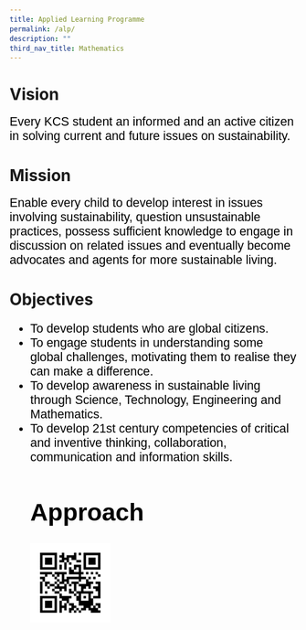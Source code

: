 ```yaml
---
title: Applied Learning Programme
permalink: /alp/
description: ""
third_nav_title: Mathematics
---
```

# Vision
<span style="font-size:16.0pt;font-family:Arial;color:black">Every KCS student an informed and an active citizen in solving current and future issues on sustainability. 

# Mission
<span style="font-size:16.0pt;font-family:Arial;color:black">Enable every child to develop interest in issues involving sustainability, question unsustainable practices, possess sufficient knowledge to engage in discussion on related issues and eventually become advocates and agents for more sustainable living.

# Objectives
<span style="font-size:16.0pt;font-family:Arial;color:black">
<ul>
	<li>To develop students who are global citizens.
	<li>To engage students in understanding some global challenges, motivating them to realise they can make a difference.
 <li>To develop awareness in sustainable living through Science, Technology, Engineering and Mathematics.
 <li>To develop 21st century competencies of critical and inventive thinking, collaboration, communication and information skills.

# Approach
<img src = "/images/Aesthetics/Art/microsite.png" style="width:30%">
